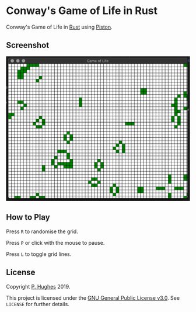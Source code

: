 # Conway's Game of Life in Rust

Conway's Game of Life in [Rust](https://github.com/rust-lang/rust) using [Piston](https://github.com/PistonDevelopers/piston).

## Screenshot

![screenshot](https://raw.githubusercontent.com/phugh/game-of-life/master/game-of-life.png)

## How to Play

Press ```R``` to randomise the grid.

Press ```P``` or click with the mouse to pause.

Press ```L``` to toggle grid lines.

## License
Copyright [P. Hughes](https://www.phugh.es) 2019.

This project is licensed under the [GNU General Public License v3.0](https://www.gnu.org/licenses/gpl-3.0.en.html). See ```LICENSE``` for further details.